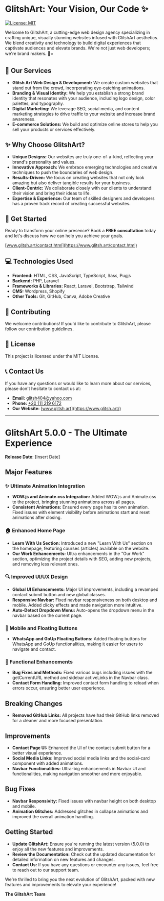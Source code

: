 # GlitshArt: Your Vision, Our Code ✨

[![License: MIT](https://img.shields.io/badge/License-MIT-yellow.svg)](https://opensource.org/licenses/MIT)

Welcome to GlitshArt, a cutting-edge web design agency specializing in crafting unique, visually stunning websites infused with GlitshArt aesthetics. We blend creativity and technology to build digital experiences that captivate audiences and elevate brands. We're not just web developers; we're brand makers. 🤩⭐

## 🎨 Our Services

- **Glitsh Art Web Design & Development:** We create custom websites that stand out from the crowd, incorporating eye-catching animations.
- **Branding & Visual Identity:** We help you establish a strong brand identity that resonates with your audience, including logo design, color palettes, and typography.
- **Digital Marketing:** We leverage SEO, social media, and content marketing strategies to drive traffic to your website and increase brand awareness.
- **E-commerce Solutions:** We build and optimize online stores to help you sell your products or services effectively.

## ✨ Why Choose GlitshArt?

- **Unique Designs:** Our websites are truly one-of-a-kind, reflecting your brand's personality and values.
- **Innovative Approach:** We embrace emerging technologies and creative techniques to push the boundaries of web design.
- **Results-Driven:** We focus on creating websites that not only look amazing but also deliver tangible results for your business.
- **Client-Centric:** We collaborate closely with our clients to understand their vision and bring their ideas to life.
- **Expertise & Experience:** Our team of skilled designers and developers has a proven track record of creating successful websites.

## 🚀 Get Started

Ready to transform your online presence? Book a **FREE consultation** today and let's discuss how we can help you achieve your goals.

[www.glitsh.art/contact.html](https://www.glitsh.art/contact.html)

## 💻 Technologies Used

- **Frontend:** HTML, CSS, JavaScript, TypeScript, Sass, Pugjs
- **Backend:** PHP, Laravel
- **Frameworks & Libraries:** React, Laravel, Bootstrap, Tailwind
- **CMS:** Wordpress, Shopify
- **Other Tools:** Git, GitHub, Canva, Adobe Creative

## 🤝 Contributing

We welcome contributions! If you'd like to contribute to GlitshArt, please follow our contribution guidelines.

## 📝 License

This project is licensed under the MIT License.

## 📞 Contact Us

If you have any questions or would like to learn more about our services, please don't hesitate to contact us at:

- **Email:** [glitsh404@yahoo.com](mailto:glitsh404@yahoo.com)
- **Phone:** [+20 111 219 6172](https://wa.me/+201112196172)
- **Our Website:** [www.glitsh.art](https://www.glitsh.art/)

---

# GlitshArt 5.0.0 - The Ultimate Experience

**Release Date:** [Insert Date]

## Major Features

### ✨ Ultimate Animation Integration
- **WOW.js and Animate.css Integration:** Added WOW.js and Animate.css to the project, bringing stunning animations across all pages.
- **Consistent Animations:** Ensured every page has its own animation. Fixed issues with element visibility before animations start and reset animations after closing.

### 🏠 Enhanced Home Page
- **Learn With Us Section:** Introduced a new "Learn With Us" section on the homepage, featuring courses (articles) available on the website.
- **Our Work Enhancements:** Ultra enhancements in the "Our Work" section, optimizing the project details with SEO, adding new projects, and removing less relevant ones.

### 🔍 Improved UI/UX Design
- **Global UI Enhancements:** Major UI improvements, including a revamped contact submit button and new global classes.
- **Responsive Navbar:** Fixed navbar responsiveness on both desktop and mobile. Added clicky effects and made navigation more intuitive.
- **Auto-Detect Dropdown Menu:** Auto-opens the dropdown menu in the navbar based on the current page.

### 📱 Mobile and Floating Buttons
- **WhatsApp and GoUp Floating Buttons:** Added floating buttons for WhatsApp and GoUp functionalities, making it easier for users to navigate and contact.

### 🔧 Functional Enhancements
- **Bug Fixes and Methods:** Fixed various bugs including issues with the getCurrentURL method and sidebar activeLinks in the Navbar class.
- **Contact Form Handling:** Improved contact form handling to reload when errors occur, ensuring better user experience.

## Breaking Changes

- **Removed GitHub Links:** All projects have had their GitHub links removed for a cleaner and more focused presentation.

## Improvements

- **Contact Page UI:** Enhanced the UI of the contact submit button for a better visual experience.
- **Social Media Links:** Improved social media links and the social-card component with added animations.
- **Navbar Functionalities:** Ultra-big enhancements in Navbar UI and functionalities, making navigation smoother and more enjoyable.

## Bug Fixes

- **Navbar Responsivity:** Fixed issues with navbar height on both desktop and mobile.
- **Animation Glitches:** Addressed glitches in collapse animations and improved the overall animation handling.

## Getting Started

- **Update GlitshArt:** Ensure you're running the latest version (5.0.0) to enjoy all the new features and improvements.
- **Review the Documentation:** Check out the updated documentation for detailed information on new features and changes.
- **Contact Us:** If you have any questions or encounter any issues, feel free to reach out to our support team.

We're thrilled to bring you the next evolution of GlitshArt, packed with new features and improvements to elevate your experience!

**The GlitshArt Team**
